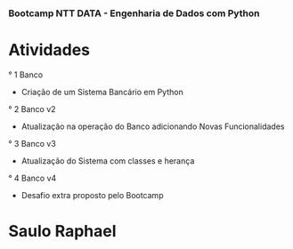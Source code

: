 ### Bootcamp NTT DATA - Engenharia de Dados com Python


# Atividades

° 1 Banco
- Criação de um Sistema Bancário em Python


° 2 Banco v2
- Atualização na operação do Banco adicionando Novas Funcionalidades


° 3 Banco v3
- Atualização do Sistema com classes e herança


° 4 Banco v4
- Desafio extra proposto pelo Bootcamp








# Saulo Raphael

